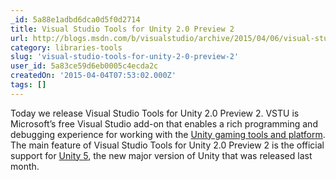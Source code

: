 ```yaml
---
_id: 5a88e1adbd6dca0d5f0d2714
title: Visual Studio Tools for Unity 2.0 Preview 2
url: http://blogs.msdn.com/b/visualstudio/archive/2015/04/06/visual-studio-tools-for-unity-2-0-preview-2.aspx
category: libraries-tools
slug: 'visual-studio-tools-for-unity-2-0-preview-2'
user_id: 5a83ce59d6eb0005c4ecda2c
createdOn: '2015-04-04T07:53:02.000Z'
tags: []
---
```


Today we release Visual Studio Tools for Unity 2.0 Preview 2. VSTU is Microsoft’s free Visual Studio add-on that enables a rich programming and debugging experience for working with the <a href="http://unity3d.com/">Unity gaming tools and platform</a>. The main feature of Visual Studio Tools for Unity 2.0 Preview 2 is the official support for <a href="http://unity3d.com/5">Unity 5</a>, the new major version of Unity that was released last month.
